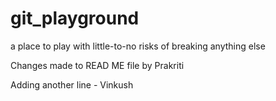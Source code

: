 # git_playground
a place to play with little-to-no risks of breaking anything else

Changes made to READ ME file by Prakriti

Adding another line - Vinkush
